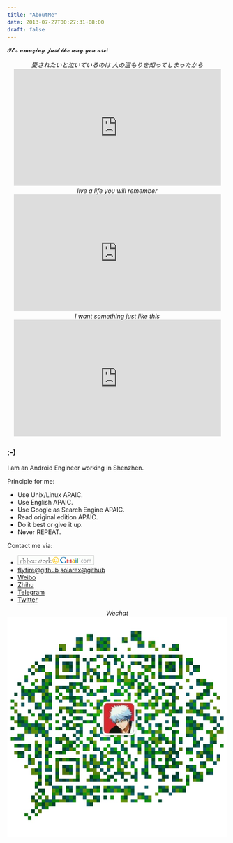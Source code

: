```yaml
---
title: "AboutMe"
date: 2013-07-27T00:27:31+08:00
draft: false
---
```

𝓘𝓽'𝓼 𝓪𝓶𝓪𝔃𝓲𝓷𝓰 𝓳𝓾𝓼𝓽 𝓽𝓱𝓮 𝔀𝓪𝔂 𝔂𝓸𝓾 𝓪𝓻𝓮!

<center><em>愛されたいと泣いているのは 人の温もりを知ってしまったから</em></center>
<center><iframe width="475" height="267" src="https://www.youtube.com/embed/QL3T2Nzcqcs" frameborder="0" allow="accelerometer; autoplay; encrypted-media; gyroscope; picture-in-picture" allowfullscreen></iframe></center>
<center><em>live a life you will remember</em></center>
<center><iframe width="475" height="267" src="https://www.youtube.com/embed/UtF6Jej8yb4" frameborder="0" allow="accelerometer; autoplay; encrypted-media; gyroscope; picture-in-picture" allowfullscreen></iframe></center>
<center><em>I want something just like this</em></center>
<center><iframe width="475" height="267" src="https://www.youtube.com/embed/FM7MFYoylVs" frameborder="0" allow="accelerometer; autoplay; encrypted-media; gyroscope; picture-in-picture" allowfullscreen></iframe></center>

### ;-)
I am an Android Engineer working in Shenzhen.

Principle for me:

+ Use Unix/Linux APAIC.
+ Use English APAIC.
+ Use Google as Search Engine APAIC.
+ Read original edition APAIC.
+ Do it best or give it up.
+ Never REPEAT.

Contact me via:

+ <a href="mailto:rh.hou.work@gmail.com"><img src="/images/gmail.gif"/></a>
+ [flyfire@github](https://github.com/flyfire),[solarex@github](https://github.com/solarex)
+ [Weibo](http://weibo.com/Solarex)
+ [Zhihu](http://www.zhihu.com/people/solarex/)
+ [Telegram](https://t.me/Solarex)
+ [Twitter](https://twitter.com/SolarexCN)

<center><em>Wechat</em></center>
<center><img src="/images/wechat.png"/></center>
